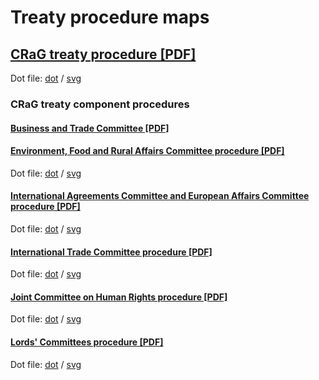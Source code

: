 # Treaty procedure maps

## [CRaG treaty procedure [PDF]](crag-treaties/crag-treaties.pdf)

Dot file: [dot](crag-treaties/crag-treaties.dot) / [svg](crag-treaties/crag-treaties.svg)

### CRaG treaty component procedures

#### [Business and Trade Committee [PDF]](crag-treaties/components/bat/bat.pdf)

#### [Environment, Food and Rural Affairs Committee procedure [PDF]](crag-treaties/components/efra/efra.pdf)

Dot file: [dot](crag-treaties/components/efra/efra.dot) / [svg](crag-treaties/components/efra/efra.svg)

#### [International Agreements Committee and European Affairs Committee procedure [PDF]](crag-treaties/components/iac+eac/iac+eac.pdf)

Dot file: [dot](crag-treaties/components/iac+eac/iac+eac.dot) / [svg](crag-treaties/components/iac+eac/iac+eac.svg)

#### [International Trade Committee procedure [PDF]](crag-treaties/components/itc/itc.pdf)

Dot file: [dot](crag-treaties/components/itc/itc.dot) / [svg](crag-treaties/components/itc/itc.svg)

#### [Joint Committee on Human Rights procedure [PDF]](crag-treaties/components/jchr/jchr.pdf)

Dot file: [dot](crag-treaties/components/jchr/jchr.dot) / [svg](crag-treaties/components/jchr/jchr.svg)

#### [Lords' Committees procedure [PDF]](crag-treaties/components/lords-committees/lords-committees.pdf)

Dot file: [dot](crag-treaties/components/lords-committees/lords-committees.dot) / [svg](crag-treaties/components/lords-committees/lords-committees.svg)